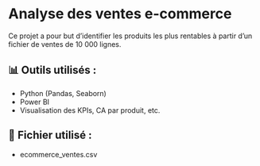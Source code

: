 # Analyse des ventes e-commerce

Ce projet a pour but d’identifier les produits les plus rentables à partir d’un fichier de ventes de 10 000 lignes.

## 📊 Outils utilisés :
- Python (Pandas, Seaborn)
- Power BI
- Visualisation des KPIs, CA par produit, etc.

## 📁 Fichier utilisé :
- ecommerce_ventes.csv 
